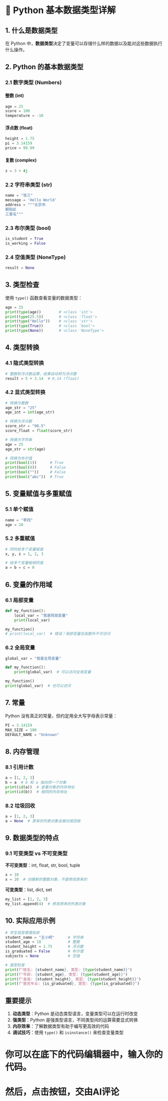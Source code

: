 # 🐍 Python 基本数据类型详解

## 1. 什么是数据类型

在 Python 中，**数据类型**决定了变量可以存储什么样的数据以及能对这些数据执行什么操作。

## 2. Python 的基本数据类型

### 2.1 数字类型 (Numbers)

#### 整数 (int)
```python
age = 25
score = 100
temperature = -10
```

#### 浮点数 (float)
```python
height = 1.75
pi = 3.14159
price = 99.99
```

#### 复数 (complex)
```python
z = 3 + 4j
```

### 2.2 字符串类型 (str)
```python
name = "张三"
message = 'Hello World'
address = """北京市
朝阳区
三里屯"""
```

### 2.3 布尔类型 (bool)
```python
is_student = True
is_working = False
```

### 2.4 空值类型 (NoneType)
```python
result = None
```

## 3. 类型检查

使用 `type()` 函数查看变量的数据类型：

```python
age = 25
print(type(age))        # <class 'int'>
print(type(25.5))       # <class 'float'>
print(type("Hello"))    # <class 'str'>
print(type(True))       # <class 'bool'>
print(type(None))       # <class 'NoneType'>
```

## 4. 类型转换

### 4.1 隐式类型转换
```python
# 整数和浮点数运算，结果自动转为浮点数
result = 5 + 3.14  # 8.14 (float)
```

### 4.2 显式类型转换
```python
# 转换为整数
age_str = "25"
age_int = int(age_str)

# 转换为浮点数
score_str = "98.5"
score_float = float(score_str)

# 转换为字符串
age = 25
age_str = str(age)

# 转换为布尔值
print(bool(1))      # True
print(bool(0))      # False
print(bool(""))     # False
print(bool("abc"))  # True
```

## 5. 变量赋值与多重赋值

### 5.1 单个赋值
```python
name = "李四"
age = 20
```

### 5.2 多重赋值
```python
# 同时给多个变量赋值
x, y, z = 1, 2, 3

# 给多个变量赋相同值
a = b = c = 0
```

## 6. 变量的作用域

### 6.1 局部变量
```python
def my_function():
    local_var = "我是局部变量"
    print(local_var)

my_function()
# print(local_var)  # 错误！局部变量在函数外不可访问
```

### 6.2 全局变量
```python
global_var = "我是全局变量"

def my_function():
    print(global_var)  # 可以访问全局变量

my_function()
print(global_var)  # 也可以访问
```

## 7. 常量

Python 没有真正的常量，但约定用全大写字母表示常量：

```python
PI = 3.14159
MAX_SIZE = 100
DEFAULT_NAME = "Unknown"
```

## 8. 内存管理

### 8.1 引用计数
```python
a = [1, 2, 3]
b = a  # b 和 a 指向同一个对象
print(id(a))  # 查看对象的内存地址
print(id(b))  # 相同的内存地址
```

### 8.2 垃圾回收
```python
a = [1, 2, 3]
a = None  # 原来的列表对象会被垃圾回收
```

## 9. 数据类型的特点

### 9.1 可变类型 vs 不可变类型

**不可变类型**：int, float, str, bool, tuple
```python
x = 10
x = 20  # 创建新的整数对象，不是修改原来的
```

**可变类型**：list, dict, set
```python
my_list = [1, 2, 3]
my_list.append(4)  # 修改原来的列表对象
```

## 10. 实际应用示例

```python
# 学生信息管理系统
student_name = "王小明"      # 字符串
student_age = 18            # 整数
student_height = 1.75       # 浮点数
is_graduated = False        # 布尔值
subjects = None             # 空值

# 类型检查
print(f"姓名: {student_name}, 类型: {type(student_name)}")
print(f"年龄: {student_age}, 类型: {type(student_age)}")
print(f"身高: {student_height}, 类型: {type(student_height)}")
print(f"是否毕业: {is_graduated}, 类型: {type(is_graduated)}")
```

## 重要提示

1. **动态类型**：Python 是动态类型语言，变量类型可以在运行时改变
2. **强类型**：Python 是强类型语言，不同类型间的运算需要显式转换
3. **内存效率**：了解数据类型有助于编写更高效的代码
4. **调试技巧**：使用 `type()` 和 `isinstance()` 来检查变量类型

# 你可以在底下的代码编辑器中，输入你的代码。



# 然后，点击按钮，交由AI评论
